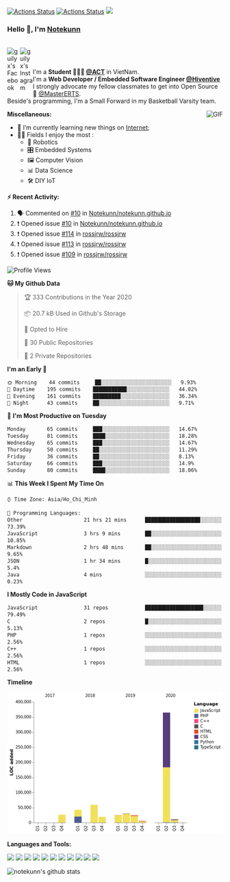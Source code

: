 [![Actions Status](https://github.com/Notekunn/Notekunn/workflows/wakatime-stats/badge.svg)](https://github.com/Notekunn/Notekunn/actions)
[![Actions Status](https://github.com/Notekunn/Notekunn/workflows/update-gh-activity/badge.svg)](https://github.com/Notekunn/Notekunn/actions)
![](https://visitor-badge.glitch.me/badge?page_id=guilyx.guilyx)

### Hello 👋, I'm [Notekunn](https://Notekunn.github.io) 

<br/>
<a href="https://www.facebook.com/ShiinDz">
  <img align="left" alt="guilyx's Facebook" width="30px" src="https://image.flaticon.com/icons/svg/2111/2111342.svg" />
</a>
<a href="https://www.instagram.com/_unique.scary_">
  <img align="left" alt="guilyx's Instagram" width="30px" src="https://image.flaticon.com/icons/svg/2111/2111421.svg" />
</a> <br /> <br />

I'm a **Student 👨🏽‍💼 [@ACT](http://actvn.edu.vn/)** in VietNam. <br />
I'm a **Web Developer / Embedded Software Engineer [@Hiventive](https://www.hiventive.com)**  <br />
I strongly advocate my fellow classmates to get into Open Source 📢 [@MasterERTS](https://github.com/MasterERTS).  <br />
Beside's programming, I'm a Small Forward in my Basketball Varsity team. <br />

  <img align="right" alt="GIF" src="https://media1.tenor.com/images/1c6140897565e34a4e98f618e220dc0d/tenor.gif?itemid=9358372" />
  
**Miscellaneous:**

- 📖 I’m currently learning new things on [Internet](https://www.google.com.vn);
- 🤹🏽 Fields I enjoy the most :
  - 🤖 Robotics 
  - 🎛 Embedded Systems
  - 🖼 Computer Vision
  - 📊 Data Science
  - 🛠 DIY IoT

**:zap: Recent Activity:**

<!--START_SECTION:activity-->
1. 🗣 Commented on [#10](https://github.com//Notekunn/notekunn.github.io/issues/10) in [Notekunn/notekunn.github.io](https://github.com//Notekunn/notekunn.github.io)
2. ❗️ Opened issue [#10](https://github.com//Notekunn/notekunn.github.io/issues/10) in [Notekunn/notekunn.github.io](https://github.com//Notekunn/notekunn.github.io)
3. ❗️ Opened issue [#114](https://github.com//rossjrw/rossjrw/issues/114) in [rossjrw/rossjrw](https://github.com//rossjrw/rossjrw)
4. ❗️ Opened issue [#113](https://github.com//rossjrw/rossjrw/issues/113) in [rossjrw/rossjrw](https://github.com//rossjrw/rossjrw)
5. ❗️ Opened issue [#109](https://github.com//rossjrw/rossjrw/issues/109) in [rossjrw/rossjrw](https://github.com//rossjrw/rossjrw)
<!--END_SECTION:activity-->

<!--START_SECTION:waka-->
![Profile Views](http://img.shields.io/badge/Profile%20Views-16-blue)

**🐱 My Github Data** 

> 🏆 333 Contributions in the Year 2020
 > 
> 📦 20.7 kB Used in Github's Storage 
 > 
> 💼 Opted to Hire
 > 
> 📜 30 Public Repositories
 > 
> 🔑 2 Private Repositories 

**I'm an Early 🐤** 

```text
🌞 Morning    44 commits     ██░░░░░░░░░░░░░░░░░░░░░░░   9.93% 
🌆 Daytime    195 commits    ███████████░░░░░░░░░░░░░░   44.02% 
🌃 Evening    161 commits    █████████░░░░░░░░░░░░░░░░   36.34% 
🌙 Night      43 commits     ██░░░░░░░░░░░░░░░░░░░░░░░   9.71%

```
📅 **I'm Most Productive on Tuesday** 

```text
Monday       65 commits     ███░░░░░░░░░░░░░░░░░░░░░░   14.67% 
Tuesday      81 commits     ████░░░░░░░░░░░░░░░░░░░░░   18.28% 
Wednesday    65 commits     ███░░░░░░░░░░░░░░░░░░░░░░   14.67% 
Thursday     50 commits     ██░░░░░░░░░░░░░░░░░░░░░░░   11.29% 
Friday       36 commits     ██░░░░░░░░░░░░░░░░░░░░░░░   8.13% 
Saturday     66 commits     ███░░░░░░░░░░░░░░░░░░░░░░   14.9% 
Sunday       80 commits     ████░░░░░░░░░░░░░░░░░░░░░   18.06%

```


📊 **This Week I Spent My Time On** 

```text
⌚︎ Time Zone: Asia/Ho_Chi_Minh

💬 Programming Languages: 
Other                    21 hrs 21 mins      ██████████████████░░░░░░░   73.39% 
JavaScript               3 hrs 9 mins        ██░░░░░░░░░░░░░░░░░░░░░░░   10.85% 
Markdown                 2 hrs 48 mins       ██░░░░░░░░░░░░░░░░░░░░░░░   9.65% 
JSON                     1 hr 34 mins        █░░░░░░░░░░░░░░░░░░░░░░░░   5.4% 
Java                     4 mins              ░░░░░░░░░░░░░░░░░░░░░░░░░   0.23%

```

**I Mostly Code in JavaScript** 

```text
JavaScript               31 repos            ███████████████████░░░░░░   79.49% 
C                        2 repos             █░░░░░░░░░░░░░░░░░░░░░░░░   5.13% 
PHP                      1 repos             ░░░░░░░░░░░░░░░░░░░░░░░░░   2.56% 
C++                      1 repos             ░░░░░░░░░░░░░░░░░░░░░░░░░   2.56% 
HTML                     1 repos             ░░░░░░░░░░░░░░░░░░░░░░░░░   2.56%

```


**Timeline**

![Chart not found](https://github.com/Notekunn/Notekunn/blob/master/charts/bar_graph.png) 


<!--END_SECTION:waka-->

**Languages and Tools:**  

<code><img height="50" src="https://image.flaticon.com/icons/svg/2861/2861557.svg"></code>
<code><img height="50" src="https://image.flaticon.com/icons/svg/3190/3190604.svg"></code>
<code><img height="50" src="https://image.flaticon.com/icons/svg/2942/2942156.svg"></code>
<code><img height="50" src="https://img.icons8.com/color/48/000000/golang.png"></code>
<code><img height="50" src="https://image.flaticon.com/icons/svg/1628/1628182.svg"></code>
<code><img height="50" src="https://image.flaticon.com/icons/png/512/2085/2085061.png"></code>
<code><img height="50" src="https://image.flaticon.com/icons/svg/2535/2535543.svg"></code>
<code><img height="50" src="https://cdn.icon-icons.com/icons2/1508/PNG/512/matlab_104289.png"></code>
<code><img height="50" src="https://image.flaticon.com/icons/svg/2721/2721297.svg"></code>
<code><img height="50" src="https://image.flaticon.com/icons/svg/752/752605.svg"></code>
<code><img height="50" src="https://image.flaticon.com/icons/svg/1680/1680899.svg"></code>

![notekunn's github stats](https://github-readme-stats.vercel.app/api?username=notekunn&show_icons=true&hide_border=true)

